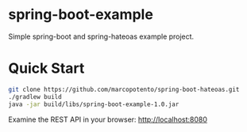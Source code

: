 spring-boot-example
===================

Simple spring-boot and spring-hateoas example project.

Quick Start
===========
```bash
git clone https://github.com/marcopotento/spring-boot-hateoas.git
./gradlew build
java -jar build/libs/spring-boot-example-1.0.jar
```

Examine the REST API in your browser: [http://localhost:8080](http://localhost:8080)

